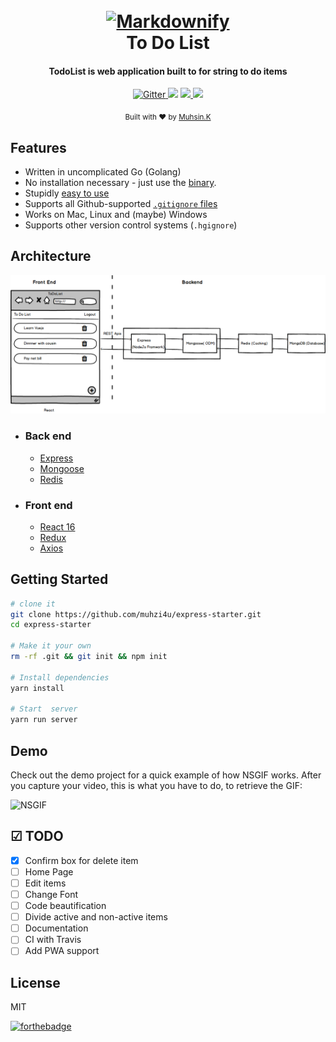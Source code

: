 <h1 align="center">
  <br>
  <a href="http://www.amitmerchant.com/electron-markdownify"><img src="https://raw.githubusercontent.com/amitmerchant1990/electron-markdownify/master/img/markdownify.png" alt="Markdownify" width="200"></a>
  <br>
  To Do List
  <br>
</h1>

<h4 align="center">TodoList is web application built to for string to do items</h4>

<p align="center">
  <a href="https://badge.fury.io/js/electron-markdownify">
    <img src="https://badge.fury.io/js/electron-markdownify.svg"
         alt="Gitter">
  </a>
  <a href="https://gitter.im/amitmerchant1990/electron-markdownify"><img src="https://badges.gitter.im/amitmerchant1990/electron-markdownify.svg"></a>
  <a href="https://saythanks.io/to/amitmerchant1990">
      <img src="https://img.shields.io/badge/SayThanks.io-%E2%98%BC-1EAEDB.svg">
  </a>
  <a href="https://www.paypal.me/AmitMerchant">
    <img src="https://img.shields.io/badge/$-donate-ff69b4.svg?maxAge=2592000&amp;style=flat">
  </a>
</p>

<div align="center">
  <sub>Built with ❤︎ by
  <a href="https://twitter.com/muhsinkeramam">Muhsin.K</a> 
</div>
  
  
## Features

* Written in uncomplicated Go (Golang)
* No installation necessary - just use the [binary](https://github.com/karan/joe#installation).
* Stupidly [easy to use](https://github.com/karan/joe#usage)
* Supports all Github-supported [`.gitignore` files](https://github.com/karan/joe#list-all-available-files)
* Works on Mac, Linux and (maybe) Windows
* Supports other version control systems (`.hgignore`)

## Architecture

<img src="sketch/architecture.png" alt="architecture" />

* ### Back end
  * [Express](https://expressjs.com/)
  * [Mongoose](http://mongoosejs.com/)
  * [Redis](https://redis.io/)
* ### Front end
  * [React 16](https://reactjs.org/)
  * [Redux](https://redux.js.org/)
  * [Axios](https://github.com/axios/axios)

## Getting Started

```sh
# clone it
git clone https://github.com/muhzi4u/express-starter.git
cd express-starter

# Make it your own
rm -rf .git && git init && npm init

# Install dependencies
yarn install

# Start  server
yarn run server
```

## Demo

Check out the demo project for a quick example of how NSGIF works. After you capture your video, this is what you have to do, to retrieve the GIF:

![NSGIF](https://dl.dropboxusercontent.com/s/p02c6l7rzk6mf6m/NSGIF-HT.gif?dl=0)

## ☑ TODO

* [x] Confirm box for delete item
* [ ] Home Page
* [ ] Edit items
* [ ] Change Font
* [ ] Code beautification
* [ ] Divide active and non-active items
* [ ] Documentation
* [ ] CI with Travis
* [ ] Add PWA support

## License

MIT

[![forthebadge](http://forthebadge.com/images/badges/built-with-love.svg)](http://forthebadge.com)
